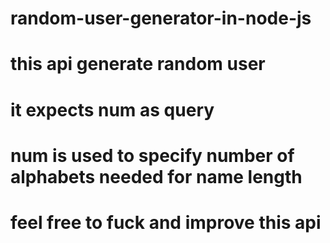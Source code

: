 # random-user-generator-in-node-js

# this api generate random user

# it expects num as query 

# num is used to specify number of alphabets needed for name length

# feel free to fuck and improve this api
